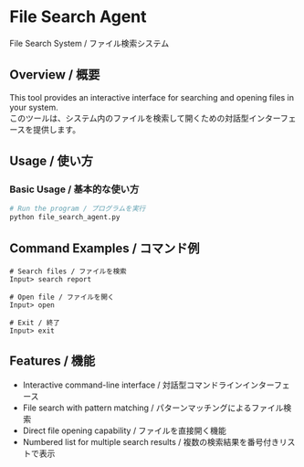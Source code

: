 # File Search Agent

File Search System / ファイル検索システム

## Overview / 概要

This tool provides an interactive interface for searching and opening files in your system.  
このツールは、システム内のファイルを検索して開くための対話型インターフェースを提供します。

## Usage / 使い方

### Basic Usage / 基本的な使い方

```bash
# Run the program / プログラムを実行
python file_search_agent.py
```

## Command Examples / コマンド例

```
# Search files / ファイルを検索
Input> search report

# Open file / ファイルを開く
Input> open

# Exit / 終了
Input> exit
```

## Features / 機能

- Interactive command-line interface / 対話型コマンドラインインターフェース
- File search with pattern matching / パターンマッチングによるファイル検索
- Direct file opening capability / ファイルを直接開く機能
- Numbered list for multiple search results / 複数の検索結果を番号付きリストで表示
